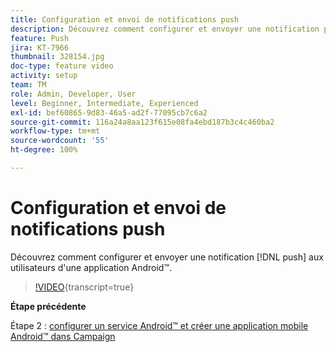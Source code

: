 ```yaml
---
title: Configuration et envoi de notifications push
description: Découvrez comment configurer et envoyer une notification push aux utilisateurs d'applications Android™.
feature: Push
jira: KT-7966
thumbnail: 328154.jpg
doc-type: feature video
activity: setup
team: TM
role: Admin, Developer, User
level: Beginner, Intermediate, Experienced
exl-id: bef60865-9d83-46a5-ad2f-77095cb7c6a2
source-git-commit: 116a24a8aa123f615e08fa4ebd187b3c4c460ba2
workflow-type: tm+mt
source-wordcount: '55'
ht-degree: 100%

---
```


# Configuration et envoi de notifications push

Découvrez comment configurer et envoyer une notification [!DNL push] aux utilisateurs d&#39;une application Android™.

>[!VIDEO](https://video.tv.adobe.com/v/328154?quality=12&learn=on){transcript=true}

**Étape précédente**

Étape 2 : [configurer un service Android™ et créer une application mobile Android™ dans Campaign](/help/tutorial-get-started-with-push-notifications-for-android/configure-an-android-service-in-campaign.md)
